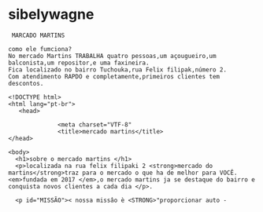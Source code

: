# sibelywagne
     MARCADO MARTINS 
     
    como ele fumciona?
    No mercado Martins TRABALHA quatro pessoas,um açougueiro,um balconista,um repositor,e uma faxineira.
    Fica localizado no bairro Tuchouka,rua Felix filipak,número 2.
    Com atendimento RAPDO e completamente,primeiros clientes tem descontos.
    
    <!DOCTYPE html>
    <html lang="pt-br">
       <head>
       
                  <meta charset="VTF-8"
                  <title>mercado martins</title>
    </head>
    
    <body>
      <h1>sobre o mercado martins </h1>
      <p>localizada na rua felix filipaki 2 <strong>mercado do martins</strong>traz para o mercado o que ha de melhor para VOCÊ.<em>fundada em 2017 </em>,o mercado martins ja se destaque do bairro e conquista novos clientes a cada dia </p>.
      
      <p id="MISSÃO">< nossa missâo è <STRONG>"proporcionar auto -
